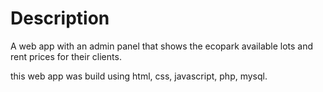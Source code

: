 # Description
A web app with an admin panel that shows the ecopark available lots and rent prices for their clients.

this web app was build using html, css, javascript, php, mysql.
